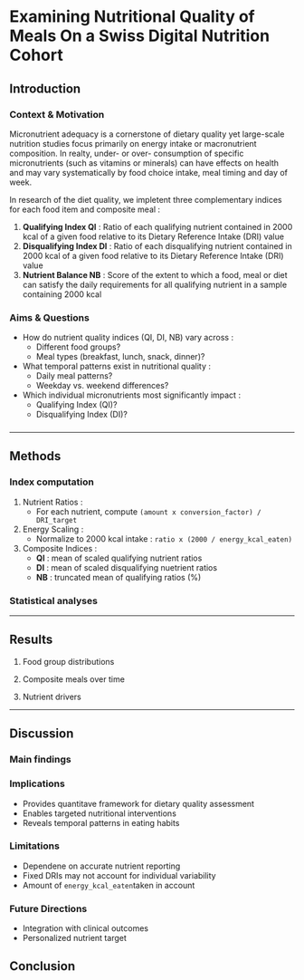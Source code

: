 # Examining Nutritional Quality of Meals On a Swiss Digital Nutrition Cohort

## Introduction
### Context & Motivation

Micronutrient adequacy is a cornerstone of dietary quality yet large-scale nutrition studies focus primarily on energy intake or macronutrient composition. In realty, under- or over- consumption of specific micronutrients (such as vitamins or minerals) can have effects on health and may vary systematically by food choice intake, meal timing and day of week.

In research of the diet quality, we impletent three complementary indices for each food item and composite meal :

1. **Qualifying Index QI** : Ratio of each qualifying nutrient contained in 2000 kcal of a given food relative to its Dietary Reference Intake (DRI) value
2. **Disqualifying Index DI** : Ratio of each disqualifying nutrient contained in 2000 kcal of a given food relative to its Dietary Reference Intake (DRI) value
3. **Nutrient Balance NB** : Score of the extent to which a food, meal or diet can satisfy the daily requirements for all qualifying nutrient in a sample containing 2000 kcal


### Aims & Questions
- How do nutrient quality indices (QI, DI, NB) vary across :
    - Different food groups?
    - Meal types (breakfast, lunch, snack, dinner)?
- What temporal patterns exist in nutritional quality :
    - Daily meal patterns?
    - Weekday vs. weekend differences?
- Which individual micronutrients most significantly impact :
    - Qualifying Index (QI)?
    - Disqualifying Index (DI)?

###
---

## Methods 

### Index computation
1. Nutrient Ratios :
    - For each nutrient, compute `(amount x conversion_factor) / DRI_target`
2. Energy Scaling :
    - Normalize to 2000 kcal intake : `ratio x (2000 / energy_kcal_eaten)`
3. Composite Indices :
    - **QI** : mean of scaled qualifying nutrient ratios
    - **DI** : mean of scaled disqualifying nuetrient ratios
    - **NB** : truncated mean of qualifying ratios (%)


### Statistical analyses
---


## Results
1. Food group distributions

2. Composite meals over time

3. Nutrient drivers
---

## Discussion
### Main findings

### Implications
- Provides quantitave framework for dietary quality assessment
- Enables targeted nutritional interventions
- Reveals temporal patterns in eating habits

### Limitations
- Dependene on accurate nutrient reporting
- Fixed DRIs may not account for individual variability
- Amount of `energy_kcal_eaten`taken in account 

### Future Directions
- Integration with clinical outcomes
- Personalized nutrient target


## Conclusion
